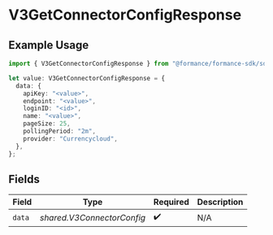 # V3GetConnectorConfigResponse

## Example Usage

```typescript
import { V3GetConnectorConfigResponse } from "@formance/formance-sdk/sdk/models/shared";

let value: V3GetConnectorConfigResponse = {
  data: {
    apiKey: "<value>",
    endpoint: "<value>",
    loginID: "<id>",
    name: "<value>",
    pageSize: 25,
    pollingPeriod: "2m",
    provider: "Currencycloud",
  },
};
```

## Fields

| Field                      | Type                       | Required                   | Description                |
| -------------------------- | -------------------------- | -------------------------- | -------------------------- |
| `data`                     | *shared.V3ConnectorConfig* | :heavy_check_mark:         | N/A                        |